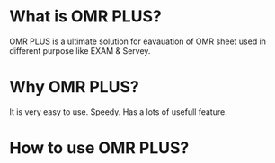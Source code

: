 # What is OMR PLUS? 
OMR PLUS is a ultimate solution for eavauation of OMR sheet used in different purpose like EXAM  & Servey.
# Why OMR PLUS? 
It is very easy to use. 
Speedy.
Has a lots of usefull feature. 
# How to use OMR PLUS? 
